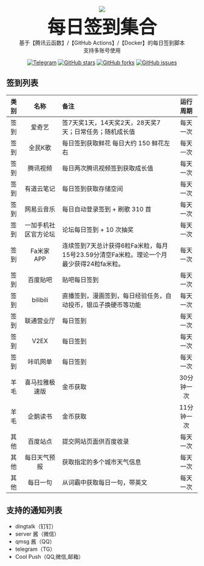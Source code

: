 <p align="center">
    <img src="https://socialify.git.ci/Sitoi/dailycheckin/image?description=1&font=Rokkitt&forks=1&issues=1&language=1&owner=1&pattern=Circuit%20Board&pulls=1&stargazers=1&theme=Dark"/>
    <br><strong><font size=50>每日签到集合</font></strong>
    <br>基于【腾讯云函数】/【GitHub Actions】/【Docker】的每日签到脚本
    <br>支持多账号使用
</p>

<p align="center">
    <a href="https://t.me/dailycheckin"><img src="https://img.shields.io/badge/Talk-Telegram-brightgreen.svg?style=popout-square" alt="Telegram"></a>
    <a href="https://github.com/Sitoi/dailycheckin/stargazers"><img src="https://img.shields.io/github/stars/Sitoi/dailycheckin.svg?style=popout-square" alt="GitHub stars"></a>
    <a href="https://github.com/Sitoi/dailycheckin/network/members"><img src="https://img.shields.io/github/forks/Sitoi/dailycheckin.svg?style=popout-square" alt="GitHub forks"></a>
    <a href="https://github.com/Sitoi/dailycheckin/issues"><img src="https://img.shields.io/github/issues/Sitoi/dailycheckin.svg?style=popout-square" alt="GitHub issues"></a>
</p>

## 签到列表

|类别|名称|备注|运行周期|
|:---:|:---:|:---|:---:|
|签到|爱奇艺|签7天奖1天，14天奖2天，28天奖7天；日常任务；随机成长值|每天一次|
|签到|全民K歌|每日签到获取鲜花 每日大约 150 鲜花左右|每天一次|
|签到|腾讯视频|每日两次腾讯视频签到获取成长值|每天一次|
|签到|有道云笔记|每日签到获取存储空间|每天一次|
|签到|网易云音乐|每日自动登录签到 + 刷歌 310 首|每天一次|
|签到|一加手机社区官方论坛|论坛每日签到 + 10 次抽奖|每天一次|
|签到|Fa米家 APP|连续签到7天总计获得6粒Fa米粒，每月15号23.59分清空Fa米粒。理论一个月最少获得24粒fa米粒。|每天一次|
|签到|百度贴吧|贴吧每日签到|每天一次|
|签到|bilibili|直播签到，漫画签到，每日经验任务，自动投币，银瓜子换硬币等功能|每天一次|
|签到|联通营业厅|每日签到|每天一次|
|签到|V2EX|每日签到|每天一次|
|签到|咔叽网单|每日签到|每天一次|
|羊毛|喜马拉雅极速版|金币获取|30分钟一次|
|羊毛|企鹅读书|金币获取|11分钟一次|
|其他|百度站点|提交网站页面供百度收录|每天一次|
|其他|每日天气预报|获取指定的多个城市天气信息|每天一次|
|其他|每日一句|从词霸中获取每日一句，带英文|每天一次|

## 支持的通知列表

- dingtalk（钉钉）
- server 酱（微信）
- qmsg 酱（QQ）
- telegram（TG）
- Cool Push（QQ,微信,邮箱）
